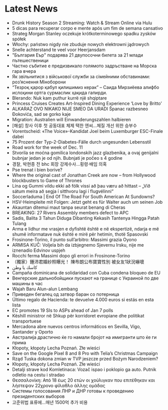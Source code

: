 # Latest News
-  Drunk History Season 2 Streaming: Watch & Stream Online via Hulu
-  5 dicas para recuperar corpo e mente após um fim de semana cansativo
-  Strateg Morgan Stanley oczekuje krótkoterminowego spadku zysków spółek
-  Włochy: państwo nigdy nie zbuduje nowych elektrowni jądrowych
-  Snelle achterstand te veel voor Heerjansdam
-  "България Еър" подарява 21 двупосочни билета за 21 млади пътешественици
-  Частно събитие е предизвикало голямото задръстване на Морска гара вчера
-  Як звільнитися з військової служби за сімейними обставинами: роз’яснення Міноборони
-  “Тезроқ қарор қабул қилишимиз керак” – Саида Мирзиёева алифбо ислоҳини ортга сурмаслик ҳақида гапирди.
-  Blerando: Nuk kam puthur kurrë një shqiptare
-  Princess Cruises Creates Art-Inspired Dining Experience ‘Love by Britto’
-  ALKARAZ OVO NIKAKO NIJE SMEO DA URADI Španac razbesneo Đokovića, sad se gorko kaje
-  Migration: Australien will Einwanderungszahlen halbieren
-  [해설] 창사 이후 첫 공동대표 체제 택한 엔씨…체질 개선 위한 승부수
-  Vorentscheid: «The Voice»-Kandidat Joel beim Luxemburger ESC-Finale dabei
-  75 Prozent der Typ-2-Diabetes-Fälle durch ungesunden Lebensstil
-  Road work for the week of Dec. 11
-  Stvorila se moćna gomilica londonskih jazz glazbenika, a ovaj genijalni bubnjar jedan je od njih. Bubnjati je počeo s 4 godine
-  경찰, 박현종 전 bhc 회장 강제수사…횡령·배임 의혹
-  Pse trenat i bien borive?
-  Where the original cast of Jonathan Creek are now – from Hollywood blockbusters to Game of Thrones
-  Lína og Gummi vildu ekki að fólk vissi að þau væru að hittast – „Við sátum meira að segja í sitthvoru lagi í flugvélinni“
-  Soccerladuma | End Of The Road For South American At Sundowns?
-  HSV-Heimpleite mit Folgen: Jetzt geht es für Walter auch um seinen Job
-  Akauntan ditemui maut tanpa seurat benang di Cheras
-  BREAKING: 27 Rivers Assembly members defect to APC
-  Sadis, Balita 3 Tahun Diduga Dibanting Kekasih Tantenya Hingga Patah Tulang
-  Arma e lidhur me vrasjen e dyfishtë është e në ekspertizë, ndarja e më shumë informatave nuk është e mirë për hetimin, thotë Spasovski
-  Frosinone-Torino, il punto sull’arbitro: Massimi grazia Oyono
-  ARMISA KUČ: Voljela bih da izbjegnemo Sjevernu Irsku, nije me iznenadio Edvinov uspjeh
-  Rocchi ferma Massimi dopo gli errori in Frosinone-Torino
-  （獨家）鍾沛君婚紗照曝光！ 陳布朗公布寶寶性別 被女友1狀況嚇壞
-  كاسك يا وطن
-  Campaña dominicana de solidaridad con Cuba condena bloqueo de EU
-  Венгерские дальнобойщики пускают на границе с Украиной по две машины в час
-  Wajah Baru Alun-alun Lembang
-  Приведен бегалец од затвор баран со потерница
-  Último regalo de Hacienda: te devuelve 4.000 euros si estás en esta lista
-  EC promotes 19 SIs to ASPs ahead of Jan 7 polls
-  Këshill ministror në Shkup për korridoret evropiane dhe politikat transportuese
-  Mercadona abre nuevos centros informáticos en Sevilla, Vigo, Santander y Oporto
-  Австралија драстично ќе го намали бројот на имигранти што ќе ги прима
-  Kłopoty, kłopoty Lecha Poznań. Złe wieści
-  Save on the Google Pixel 8 and 8 Pro with Telia’s Christmas Campaign
-  Rząd Tuska dokona zmian w TVP jeszcze przed Bożym Narodzeniem?
-  Kłopoty, kłopoty Lecha Poznań. Złe wieści
-  Detalji strave kod Komletinaca: Vozač ispao i poklopio ga auto. Putnik odletio na cestu i stradao
-  Θεσσαλονίκη: Από 18 έως 20 ετών οι χούλιγκαν που επιτέθηκαν και λήστεψαν 22χρονο φίλαθλο άλλης ομάδας
-  Системы голосования ЛНР и ДНР готовы к проведению президентских выборов
-  고준위법 표류에…매년 1500억 추가 비용
